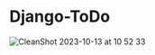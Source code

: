 # Django-ToDo

![CleanShot 2023-10-13 at 10 52 33](https://github.com/alexladwong/Django-ToDo/assets/81810294/411e4967-a15f-422a-86f3-bf79c242420d)
